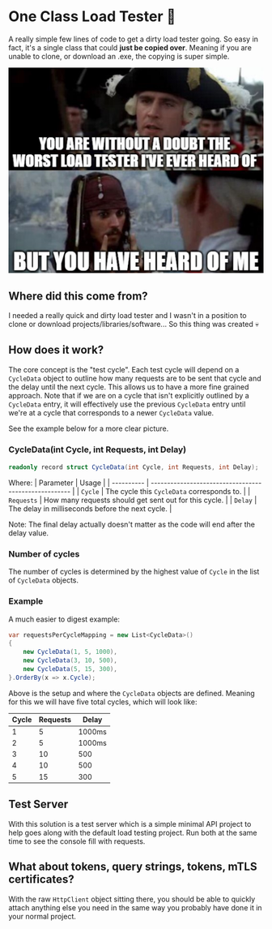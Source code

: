# One Class Load Tester 💪

A really simple few lines of code to get a dirty load tester going. So easy in fact, it's a single class that could **just be copied over**. Meaning if you are unable to clone, or download an .exe, the copying is super simple.


![](images/YouHaveHeardOfMe.jpg)


## Where did this come from?
I needed a really quick and dirty load tester and I wasn't in a position to clone or download projects/libraries/software... So this thing was created 💀

## How does it work?

The core concept is the "test cycle". Each test cycle will depend on a `CycleData` object to outline how many requests are to be sent that cycle and the delay until the next cycle. This allows us to have a more fine grained approach. Note that if we are on a cycle that isn't explicitly outlined by a `CycleData` entry, it will effectively use the previous `CycleData` entry until we're at a cycle that corresponds to a newer `CycleData` value. 

See the example below for a more clear picture.

### CycleData(int Cycle, int Requests, int Delay)

```csharp
readonly record struct CycleData(int Cycle, int Requests, int Delay);
```

Where:
| Parameter  | Usage                                                 |
| ---------- | ----------------------------------------------------- |
| `Cycle`    | The cycle this `CycleData` corresponds to.            |
| `Requests` | How many requests should get sent out for this cycle. |
| `Delay`    | The delay in milliseconds before the next cycle.      |

Note: The final delay actually doesn't matter as the code will end after the delay value. 

### Number of cycles

The number of cycles is determined by the highest value of `Cycle` in the list of `CycleData` objects.


### Example

A much easier to digest example:

```csharp
var requestsPerCycleMapping = new List<CycleData>()
{
    new CycleData(1, 5, 1000),
    new CycleData(3, 10, 500),
    new CycleData(5, 15, 300),
}.OrderBy(x => x.Cycle);
```

Above is the setup and where the `CycleData` objects are defined. Meaning for this we will have five total cycles, which will look like:

| Cycle | Requests | Delay  |
| ----- | -------- | ------ |
| 1     | 5        | 1000ms |
| 2     | 5        | 1000ms |
| 3     | 10       | 500    |
| 4     | 10       | 500    |
| 5     | 15       | 300    |

## Test Server

With this solution is a test server which is a simple minimal API project to help goes along with the default load testing project. Run both at the same time to see the console fill with requests.

## What about tokens, query strings, tokens, mTLS certificates?

With the raw `HttpClient` object sitting there, you should be able to quickly attach anything else you need in the same way you probably have done it in your normal project.